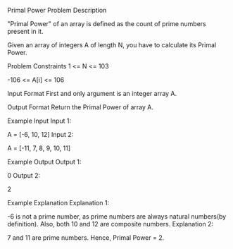Primal Power
Problem Description

"Primal Power" of an array is defined as the count of prime numbers present in it.

Given an array of integers A of length N, you have to calculate its Primal Power.



Problem Constraints
1 <= N <= 103

-106 <= A[i] <= 106



Input Format
First and only argument is an integer array A.



Output Format
Return the Primal Power of array A.



Example Input
Input 1:

 A = [-6, 10, 12]
Input 2:

 A = [-11, 7, 8, 9, 10, 11]


Example Output
Output 1:

 0
Output 2:

 2


Example Explanation
Explanation 1:

 -6 is not a prime number, as prime numbers are always natural numbers(by definition). 
  Also, both 10 and 12 are composite numbers.
Explanation 2:

 7 and 11 are prime numbers. Hence, Primal Power = 2.